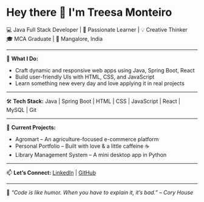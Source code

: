 
# Hey there 👋 I'm Treesa Monteiro

💻 Java Full Stack Developer | 🌱 Passionate Learner | 💡 Creative Thinker  
🎓 MCA Graduate | 📍 Mangalore, India

---

🚀 **What I Do:**
- Craft dynamic and responsive web apps using Java, Spring Boot, React
- Build user-friendly UIs with HTML, CSS, and JavaScript
- Learn something new every day and love applying it in real projects

---

🛠️ **Tech Stack:**
Java | Spring Boot | HTML | CSS | JavaScript | React | MySQL | Git

---

🌟 **Current Projects:**
- Agromart – An agriculture-focused e-commerce platform
- Personal Portfolio – Built with love & a little caffeine ☕  
- Library Management System – A mini desktop app in Python

---

📫 **Let’s Connect:**
[LinkedIn](https://www.linkedin.com/in/treesa-monteiro) | [GitHub](https://github.com/treesa28)

---

💬 _“Code is like humor. When you have to explain it, it’s bad.” – Cory House_
